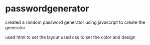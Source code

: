 # passwordgenerator


created a random password generator using javascript to create the generator 

used html to set the layout
used css to set the color and design